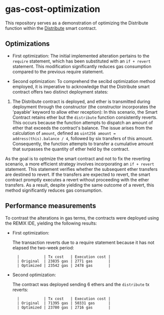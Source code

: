 # gas-cost-optimization

This repository serves as a demonstration of optimizing the Distribute function within the [Distribute](https://github.com/JMariadlcs/gas-cost-optimization/blob/main/original/Distribute.sol) smart contract.

## Optimizations

- First optimization: The initial implemented alteration pertains to the `require` statement, which has been substituted with an `if + revert` statement. This modification significantly reduces gas consumption compared to the previous require statement.

- Second optimization: To comprehend the secibd optimization method employed, it is imperative to acknowledge that the Distribute smart contract offers two distinct deployment states:

1. The Distribute contract is deployed, and ether is transmitted during deployment through the constructor (the constructor incorporates the 'payable' keyword to allow ether reception):
In this scenario, the Smart Contract retains ether but the `distribute` function consistently reverts. This occurs because the function attempts to dispatch an amount of ether that exceeds the contract's balance. The issue arises from the calculation of `amount`, defined as `uint256 amount = address(this).balance / 4`, followed by six transfers of this amount. Consequently, the function attempts to transfer a cumulative amount that surpasses the quantity of ether held by the contract.

As the goal is to optmize the smart contract and not to fix the reverting scenario, a more efficient strategy involves incorporating an `if + revert` statement. This statement verifies whether the subsequent ether transfers are destined to revert. If the transfers are expected to revert, the smart contract promptly executes a revert without proceeding with the ether transfers. As a result, despite yielding the same outcome of a revert, this method significantly reduces gas consumption.


## Performance measurements

To contrast the alterations in gas terms, the contracts were deployed using the REMIX IDE, yielding the following results:

- First optimization: 

    The transaction reverts due to a require statement because it has not elapsed the two-week period:

        |           | Tx cost   | Execution cost |
        | Original  | 23835 gas | 2771 gas       |
        | Optimized | 23542 gas | 2478 gas       |

- Second optimization:

    The contract was deployed sending 6 ethers and the `distribute` tx reverts:
    
        |           | Tx cost   | Execution cost |
        | Original  | 71395 gas | 50331 gas      |
        | Optimized | 23780 gas | 2716 gas       |
